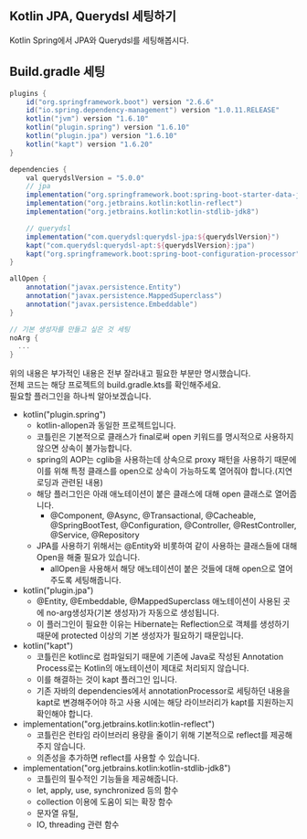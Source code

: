
## Kotlin JPA, Querydsl 세팅하기
Kotlin Spring에서 JPA와 Querydsl를 세팅해봅시다.

## Build.gradle 세팅
```groovy
plugins {
    id("org.springframework.boot") version "2.6.6"
    id("io.spring.dependency-management") version "1.0.11.RELEASE"
    kotlin("jvm") version "1.6.10"
    kotlin("plugin.spring") version "1.6.10"
    kotlin("plugin.jpa") version "1.6.10"
    kotlin("kapt") version "1.6.20"
}

dependencies {
    val querydslVersion = "5.0.0"
    // jpa
    implementation("org.springframework.boot:spring-boot-starter-data-jpa")
    implementation("org.jetbrains.kotlin:kotlin-reflect")
    implementation("org.jetbrains.kotlin:kotlin-stdlib-jdk8")

    // querydsl
    implementation("com.querydsl:querydsl-jpa:${querydslVersion}")
    kapt("com.querydsl:querydsl-apt:${querydslVersion}:jpa")
    kapt("org.springframework.boot:spring-boot-configuration-processor")
}

allOpen {
    annotation("javax.persistence.Entity")
    annotation("javax.persistence.MappedSuperclass")
    annotation("javax.persistence.Embeddable")
}

// 기본 생성자를 만들고 싶은 것 세팅
noArg {
  ...
}
```
위의 내용은 부가적인 내용은 전부 잘라내고 필요한 부분만 명시했습니다.  
전체 코드는 해당 프로젝트의 build.gradle.kts를 확인해주세요.  
필요할 플러그인을 하나씩 알아보겠습니다.
+ kotlin("plugin.spring")
    - kotlin-allopen과 동일한 프로젝트입니다.
    - 코틀린은 기본적으로 클래스가 final로써 open 키워드를 명시적으로 사용하지 않으면 상속이 불가능합니다.
    - spring의 AOP는 cglib을 사용하는데 상속으로 proxy 패턴을 사용하기 때문에 이를 위해 특정 클래스를 open으로 상속이 가능하도록 열어줘야 합니다.(지연로딩과 관련된 내용)
    - 해당 플러그인은 아래 애노테이션이 붙은 클래스에 대해 open 클래스로 열어줍니다.
        - @Component, @Async, @Transactional, @Cacheable, @SpringBootTest, @Configuration, @Controller, @RestController, @Service, @Repository
    - JPA를 사용하기 위해서는 @Entity와 비롯하여 같이 사용하는 클래스들에 대해 Open을 해줄 필요가 있습니다.
        - allOpen을 사용해서 해당 애노테이션이 붙은 것들에 대해 open으로 열어주도록 세팅해줍니다.
+ kotlin("plugin.jpa")
    - @Entity, @Embeddable, @MappedSuperclass 애노테이션이 사용된 곳에 no-arg생성자(기본 생성자)가 자동으로 생성됩니다.
    - 이 플러그인이 필요한 이유는 Hibernate는 Reflection으로 객체를 생성하기 때문에 protected 이상의 기본 생성자가 필요하기 때문입니다.
+ kotlin("kapt")
    - 코틀린은 kotlinc로 컴파일되기 때문에 기존에 Java로 작성된 Annotation Process로는 Kotlin의 애노테이션이 제대로 처리되지 않습니다.
    - 이를 해결하는 것이 kapt 플러그인 입니다.
    - 기존 자바의 dependencies에서 annotationProcessor로 세팅하던 내용을 kapt로 변경해주어야 하고 사용 시에는 해당 라이브러리가 kapt를 지원하는지 확인해야 합니다.
+ implementation("org.jetbrains.kotlin:kotlin-reflect")
    - 코틀린은 런타임 라이브러리 용량을 줄이기 위해 기본적으로 reflect를 제공해주지 않습니다.
    - 의존성을 추가하면 reflect를 사용할 수 있습니다.
+ implementation("org.jetbrains.kotlin:kotlin-stdlib-jdk8")
    - 코틀린의 필수적인 기능들을 제공해줍니다.
    - let, apply, use, synchronized 등의 함수
    - collection 이용에 도움이 되는 확장 함수
    - 문자열 유틸,
    - IO, threading 관련 함수
